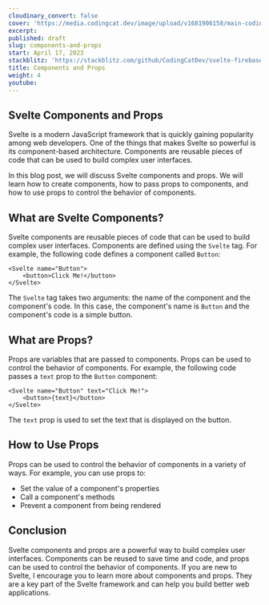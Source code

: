 ```yaml
---
cloudinary_convert: false
cover: 'https://media.codingcat.dev/image/upload/v1681906158/main-codingcatdev-photo/courses/svelte/Svelte-1.png'
excerpt:
published: draft
slug: components-and-props
start: April 17, 2023
stackblitz: 'https://stackblitz.com/github/CodingCatDev/svelte-firebase-course/tree/04-components-and-props?embed=1&file=apps/svelte-site/src/routes/+page.svelte'
title: Components and Props
weight: 4
youtube:
---
```


## Svelte Components and Props

Svelte is a modern JavaScript framework that is quickly gaining popularity among web developers. One of the things that makes Svelte so powerful is its component-based architecture. Components are reusable pieces of code that can be used to build complex user interfaces.

In this blog post, we will discuss Svelte components and props. We will learn how to create components, how to pass props to components, and how to use props to control the behavior of components.

## What are Svelte Components?

Svelte components are reusable pieces of code that can be used to build complex user interfaces. Components are defined using the `Svelte` tag. For example, the following code defines a component called `Button`:

```svelte
<Svelte name="Button">
	<button>Click Me!</button>
</Svelte>
```

The `Svelte` tag takes two arguments: the name of the component and the component's code. In this case, the component's name is `Button` and the component's code is a simple button.

## What are Props?

Props are variables that are passed to components. Props can be used to control the behavior of components. For example, the following code passes a `text` prop to the `Button` component:

```svelte
<Svelte name="Button" text="Click Me!">
	<button>{text}</button>
</Svelte>
```

The `text` prop is used to set the text that is displayed on the button.

## How to Use Props

Props can be used to control the behavior of components in a variety of ways. For example, you can use props to:

- Set the value of a component's properties
- Call a component's methods
- Prevent a component from being rendered

## Conclusion

Svelte components and props are a powerful way to build complex user interfaces. Components can be reused to save time and code, and props can be used to control the behavior of components. If you are new to Svelte, I encourage you to learn more about components and props. They are a key part of the Svelte framework and can help you build better web applications.
